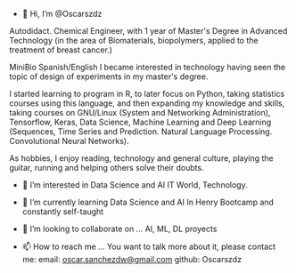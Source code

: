- 👋 Hi, I’m @Oscarszdz

Autodidact. Chemical Engineer, with 1 year of Master's Degree in Advanced Technology (in the area of Biomaterials, biopolymers, applied to the treatment of breast cancer.)

MiniBio Spanish/English
I became interested in technology having seen the topic of design of experiments in my master's degree.

I started learning to program in R, to later focus on Python, taking statistics courses using this language, and then expanding my knowledge and skills, taking courses on GNU/Linux (System and Networking Administration), Tensorflow, Keras, Data Science, Machine Learning and Deep Learning (Sequences, Time Series and Prediction. Natural Language Processing. Convolutional Neural Networks).

As hobbies, I enjoy reading, technology and general culture, playing the guitar, running and helping others solve their doubts.

- 👀 I’m interested in Data Science and AI
IT World, Technology.
- 🌱 I’m currently learning Data Science and AI
In Henry Bootcamp and constantly self-taught
- 💞️ I’m looking to collaborate on ...
AI, ML, DL proyects

- 📫 How to reach me ...
You want to talk more about it, please contact me:
email: oscar.sanchezdw@gmail.com
github: Oscarszdz

<!---
Oscarszdz/Oscarszdz is a ✨ special ✨ repository because its `README.md` (this file) appears on your GitHub profile.
You can click the Preview link to take a look at your changes.
--->
